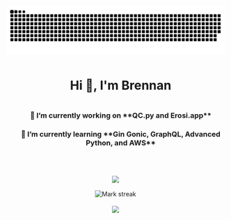 <div align="center">
  <img  src="https://github.com/1999AZZAR/1999AZZAR/blob/main/resources/img/grid-snake.svg" alt="snake" /></a>
</div>

<div id="user-content-toc">
  <ul align="center" fontSize="20px">
    <summary><h1 style="display: inline-block">Hi 👋, I'm Brennan</h1></summary>
    <h3> 🔭 I’m currently working on **QC.py and Erosi.app**</h3>
    <h3> 🌱 I’m currently learning **Gin Gonic, GraphQL, Advanced Python, and AWS**</h3>
    <br></br>
  </ul>
</div>
<!--- stats & Trophy (start) -->
<p align="center">
  <!--- stats (start) -->
<div width="100%" align="center">
  <img  align="center" src="https://github-readme-stats.vercel.app/api?username=brennanfreeze&theme=vue-dark&show_icons=true&count_private=true" />
  <br></br>
  <img  title="🔥 Get streak stats for your profile at git.io/streak-stats" alt="Mark streak" src="https://github-readme-streak-stats.herokuapp.com/?user=brennanfreeze&theme=vue-dark&hide_border=true" />
  <br></br>
  <img  align="center" src="https://github-readme-stats.anuraghazra1.vercel.app/api/top-langs/?username=brennanfreeze&theme=vue-dark&hide_border=true&no-bg=true&no-frame=true&langs_count=5"/>
</div>



</table>
<!--- stats (end) -->

<!--- trophy (start) -->

<!--- trophy (start) -->


</p>        
<!--- stats (end) -->
